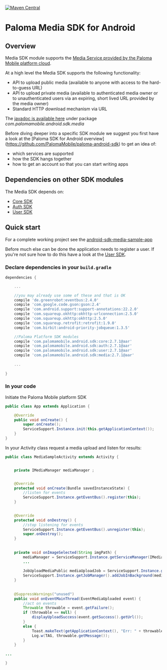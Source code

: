 [![Maven Central](https://maven-badges.herokuapp.com/maven-central/com.palomamobile.android.sdk/media/badge.svg)](https://maven-badges.herokuapp.com/maven-central/com.palomamobile.android.sdk/media)

# Paloma Media SDK for Android

## Overview
Media SDK module supports the [Media Service provided by the Paloma Mobile platform cloud](http://46.137.242.200/docs/media-service/index.html#_service_description).

At a high level the Media SDK supports the following functionality:

* API to upload public media (available to anyone with access to the hard-to-guess URL)
* API to upload private media (available to authenticated media owner or to unauthenticated users via an expiring, short lived URL provided by the media owner)
* Standard HTTP download mechanism via URL

The [javadoc is available here](http://palomamobile.github.io/paloma-android-sdk/docs/index.html) under package _com.palomamobile.android.sdk.media_

Before diving deeper into a specific SDK module we suggest you first have a look at the [Paloma SDK for Android overview]
 (https://github.com/PalomaMobile/paloma-android-sdk) to get an idea of:

* which services are supported
* how the SDK hangs together
* how to get an account so that you can start writing apps


## Dependencies on other SDK modules
The Media SDK depends on:

* [Core SDK](../palomamobile-android-sdk-core)
* [Auth SDK](../palomamobile-android-sdk-auth)
* [User SDK](../palomamobile-android-sdk-user)


## Quick start

For a complete working project see the [android-sdk-media-sample-app](../palomamobile-android-sdk-media/android-sdk-media-sample-app)

Before much else can be done the application needs to register a user. If you're not sure how to do this have a look 
at the [User SDK](../palomamobile-android-sdk-user).

### Declare dependencies in your `build.gradle`

```groovy
dependencies {

    ...

    //you may already use some of these and that is OK
    compile 'de.greenrobot:eventbus:2.4.0'
    compile 'com.google.code.gson:gson:2.4'
    compile 'com.android.support:support-annotations:22.2.0'
    compile 'com.squareup.okhttp:okhttp-urlconnection:2.5.0'
    compile 'com.squareup.okhttp:okhttp:2.5.0'
    compile 'com.squareup.retrofit:retrofit:1.9.0'
    compile 'com.birbit:android-priority-jobqueue:1.3.5'

    //Paloma Platform SDK modules
    compile 'com.palomamobile.android.sdk:core:2.7.1@aar'
    compile 'com.palomamobile.android.sdk:auth:2.7.1@aar'
    compile 'com.palomamobile.android.sdk:user:2.7.1@aar'
    compile 'com.palomamobile.android.sdk:media:2.7.1@aar'
    
    ...
    
}
```

### In your code

Initiate the Paloma Mobile platform SDK

```java
public class App extends Application {

    @Override
    public void onCreate() {
        super.onCreate();
        ServiceSupport.Instance.init(this.getApplicationContext());
    }
}
```

In your Activity class request a media upload and listen for results:

```java
public class MediaSampleActivity extends Activity {


    private IMediaManager mediaManager ;


    @Override
    protected void onCreate(Bundle savedInstanceState) {
        //listen for events
        ServiceSupport.Instance.getEventBus().register(this);
    }

    
    @Override
    protected void onDestroy() {
        //stop listening for events
        ServiceSupport.Instance.getEventBus().unregister(this);
        super.onDestroy();
    }
    
    
    private void onImageSelected(String imgPath) {
        mediaManager = ServiceSupport.Instance.getServiceManager(IMediaManager.class);
        ...
        
        JobUploadMediaPublic mediaUploadJob = ServiceSupport.Instance.getServiceManager(IMediaManager.class).createJobMediaUploadPublic("image/jpg", imgPath);
        ServiceSupport.Instance.getJobManager().addJobInBackground(mediaUploadJob);
    }
    
    
    @SuppressWarnings("unused")
    public void onEventMainThread(EventMediaUploaded event) {
        //act on events
        Throwable throwable = event.getFailure();
        if (throwable == null) {
            displayUploadSuccess(event.getSuccess().getUrl());
        }
        else {
            Toast.makeText(getApplicationContext(), "Err: " + throwable.getMessage(), Toast.LENGTH_SHORT).show();
            Log.w(TAG, throwable.getMessage());
        }
    }
    
...

}
```
